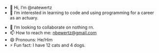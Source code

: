 - 👋 Hi, I’m @natewertz
- 👀 I’m interested in learning to code and using programming for a career as an actuary.
<!-- - 🌱 I’m currently learning object-oriented python and R -->
- 💞️ I’m looking to collaborate on nothing rn.
- 📫 How to reach me: nbewertz@gmail.com
- 😄 Pronouns: He/Him
- ⚡ Fun fact: I have 12 cats and 4 dogs.

<!---
natewertz/natewertz is a ✨ special ✨ repository because its `README.md` (this file) appears on your GitHub profile.
You can click the Preview link to take a look at your changes.
--->
